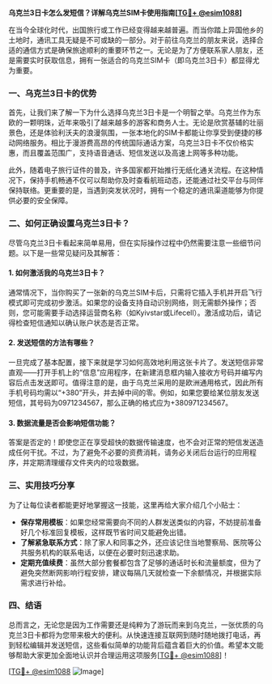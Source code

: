 **乌克兰3日卡怎么发短信？详解乌克兰SIM卡使用指南[[TG💪+ @esim1088](https://t.me/s/esim1088)]**

在当今全球化时代，出国旅行或工作已经变得越来越普遍。而当你踏上异国他乡的土地时，通讯工具无疑是不可或缺的一部分。对于前往乌克兰的朋友来说，选择合适的通信方式是确保旅途顺利的重要环节之一。无论是为了方便联系家人朋友，还是需要实时获取信息，拥有一张适合的乌克兰SIM卡（即乌克兰3日卡）都显得尤为重要。

### 一、乌克兰3日卡的优势

首先，让我们来了解一下为什么选择乌克兰3日卡是一个明智之举。乌克兰作为东欧的一颗明珠，近年来吸引了越来越多的游客和商务人士。无论是欣赏基辅的壮丽景色，还是体验利沃夫的浪漫氛围，一张本地化的SIM卡都能让你享受到便捷的移动网络服务。相比于漫游费高昂的传统国际通话方案，乌克兰3日卡不仅价格实惠，而且覆盖范围广，支持语音通话、短信发送以及高速上网等多种功能。

此外，随着电子旅行证件的普及，许多国家都开始推行无纸化通关流程。在这种情况下，保持手机畅通不仅可以帮助你及时查看航班动态，还能通过社交平台与同伴保持联络。更重要的是，当遇到突发状况时，拥有一个稳定的通讯渠道能够为你提供必要的安全保障。

### 二、如何正确设置乌克兰3日卡？

尽管乌克兰3日卡看起来简单易用，但在实际操作过程中仍然需要注意一些细节问题。以下是一些常见疑问及其解答：

#### 1. 如何激活我的乌克兰3日卡？
通常情况下，当你购买了一张新的乌克兰SIM卡后，只需将它插入手机并开启飞行模式即可完成初步激活。如果您的设备支持自动识别网络，则无需额外操作；否则，您可能需要手动选择运营商名称（如Kyivstar或Lifecell）。激活成功后，请记得检查短信通知以确认账户状态是否正常。

#### 2. 发送短信的方法有哪些？
一旦完成了基本配置，接下来就是学习如何高效地利用这张卡片了。发送短信非常直观——打开手机上的“信息”应用程序，在新建消息框内输入接收方号码并编写内容后点击发送即可。值得注意的是，由于乌克兰采用的是欧洲通用格式，因此所有手机号码均需以“+380”开头，并去掉中间的零。例如，如果您要给某位朋友发送短信，其号码为0971234567，那么正确的格式应为+380971234567。

#### 3. 数据流量是否会影响短信功能？
答案是否定的！即使您正在享受超快的数据传输速度，也不会对正常的短信发送造成任何干扰。不过，为了避免不必要的资费消耗，请务必关闭后台运行的应用程序，并定期清理缓存文件夹内的垃圾数据。

### 三、实用技巧分享

为了让每位读者都能更好地掌握这一技能，这里再给大家介绍几个小贴士：

- **保存常用模板**：如果您经常需要向不同的人群发送类似的内容，不妨提前准备好几个标准回复模板，这样既节省时间又能避免出错。
- **了解紧急联系方式**：除了家人和同事之外，还应该记住当地警察局、医院等公共服务机构的联系电话，以便在必要时刻迅速求助。
- **定期充值续费**：虽然大部分套餐都包含了足够的通话时长和流量额度，但为了避免突然断网影响行程安排，建议每隔几天就检查一下余额情况，并根据实际需求进行补给。

### 四、结语

总而言之，无论您是因为工作需要还是纯粹为了游玩而来到乌克兰，一张优质的乌克兰3日卡都将为您带来极大的便利。从快速连接互联网到随时随地拨打电话，再到轻松编辑并发送短信，这些看似简单的功能背后蕴含着巨大的价值。希望本文能够帮助大家更加全面地认识并合理运用这项服务[[TG💪+ @esim1088](https://t.me/s/esim1088)]！

[[TG💪+ @esim1088](https://t.me/s/esim1088) ![Image](https://i.postimg.cc/4NQfJmqS/Snipaste-2025-05-13-00-14-12.png)]